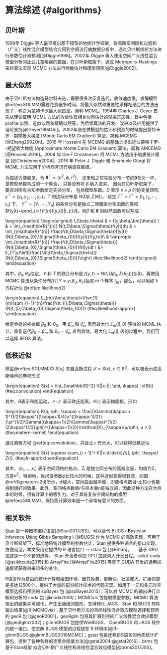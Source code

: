 
# 算法综述 {#algorithms}

## 贝叶斯

1998年 Diggle 等人最早提出基于模型的地统计学框架，将高斯空间随机过程和（广义）线性混合模型结合应用到空间流行病数据分析中，通过贝叶斯推断方法进行参数估计和预测[@Diggle1998]。2002年 Diggle 等人使用空间广义线性混合模型分析冈比亚儿童疟疾的数据，在贝叶斯框架下，通过 Metropolis-Hastings 采样算法实现 MCMC 方法进行参数估计和模型预测[@Diggle2002]。


## 最大似然

由于贝叶斯方法构造马尔科夫链，需要很多次反复迭代，收敛速度慢，求解模型\@ref(eq:SGLMM)需要花费很多时间，将最大似然和重要性采样相结合的方法出现了，称之为蒙特卡罗最大似然法，简称 MCML。1994年 Charles J. Geyer 首先从理论证明 MCML 方法的收敛性及相关似然估计的渐进正态性，其中包括 profile 似然、近似似然和精确似然等，为后续算法的开发、改进以及应用提供了理论支持[@Geyer1994On]。2002年张在做模型的估计和预测的时候提出蒙特卡罗--期望极大梯度 (Monte Carlo EM Gradient) 算法，简称 MCEMG [@Zhang2002On]。2016 年 Hosseini 在 MCEMG 的基础上提出近似蒙特卡罗--期望极大梯度 (Approximate Monte Carlo EM Gradient) 算法，简称 AMCEMG [@Hosseini2016]。2004 年 Ole F Christensen 将 MCML 方法用于地质统计模型 [@Christensen2004]，2016 年 Peter J. Diggle 和 Emanuele Giorgi  将 MCML 方法应用于分析西非流行病调查数据。

为描述方便起见，令 $\bm{\theta}^{\top} = (\sigma^2,\phi,\tau^2)$， 这里和之前先验分布一节的$\bm{\theta}$含义一样， 是模型参数构成的一个集合， 只是没有将 $\beta$ 纳入进来， 因为在贝叶斯框架下， 要求对所有未知参数给定先验分布， 包括模型系数。$D$ 表示 $n\times p$ 的协变量矩阵,  $y^{\top} = (y_1,y_2,\cdots,y_n)$，$T$ 的边际分布是 $N(D\beta,\Sigma(\theta))$。 给定 $T^{\top}=t^{\top}=(t_1,t_2,\cdots,t_n)$ 下， $Y^{\top}=(Y_1,\cdots,Y_n)$ 的条件分布是独立二项概率分布函数的乘积$f(y|t)=\prod_{i=1}^{n}f(y_{i}|t_{i})$，则$\beta$ 和 $\bm{\theta}$ 的似然函数可以写成：

\begin{equation}
\begin{aligned}
L(\beta,\theta)
& = f(y;\beta,\bm{\theta}) \\
& = \int_{\mathbb{R}^{n}} N(t;D\beta,\Sigma(\theta))f(y|t)dt\\
& = \int_{\mathbb{R}^{n}} \frac{N(t;D\beta,\Sigma(\theta))f(y|t)}{N(t;D\beta_{0},\Sigma(\theta_{0}))f(y|t)}f(y,t)dt\\
& \varpropto \int_{\mathbb{R}^{n}} \frac{N(t;D\beta,\Sigma(\theta))}{N(t;D\beta_{0},\Sigma(\theta_{0}))}f(t|y)dt \\
&= E_{T|y}\left[\frac{N(t;D\beta,\Sigma(\theta))}{N(t;D\beta_{0},\Sigma(\theta_{0}))}\right] (\#eq:likelihood2)
\end{aligned}
\end{equation}

其中，$\beta_{0},\theta_{0}$给定，$Y$ 和 $T$ 的联合分布是 $f(y,t)=N(t;D\beta_{0},\Sigma(\theta_{0}))f(y|t)$，再使用 MCMC 算法从条件分布$f(T|Y=y;\beta_0,\theta_0)$抽取 $m$ 个样本 $t_{(i)}$，那么，可以用如下方程近似 \@ref(eq:likelihood2)
 
\begin{equation}
L_{m}(\beta,\theta)=\frac{1}{m}\sum_{i=1}^{n}\frac{N(t_{i};D\beta,\Sigma(\theta))}{N(t_{i};D\beta_{0},\Sigma(\theta_{0}))} (\#eq:likelihood-approx)
\end{equation}

给定合适的初始值 $\beta_{0}$ 和 $\theta_{0}$，用 $\hat{\beta}_{m}$ 和 $\hat{\theta}_{m}$ 表示最大化 $L_{m}(\beta,\theta)$ 获得的 MCML 估计，重复迭代$\beta_{0}=\hat{\beta}_{m}$ 和 $\theta_{0}=\hat{\theta}_{m}$ 直到收敛。最大化 $L_{m}(\beta,\theta)$的过程中，我们可以选择 BFGS 算法。

## 低秩近似

模型\@ref(eq:SGLMM)中 $S(x_i)$ 来自高斯过程 $\mathcal{S} = S(x),x\in \mathbb{R}^2$，可以被表示成高斯噪声的卷积形式

\begin{equation}
S(x) = \int_{\mathbb{R}^2} K(\|x-t\|; \phi, \kappa) \: d B(t) (\#eq:convolution)
\end{equation}

其中，$B$表示布朗运动，$\|\cdot\|$ 表示欧氏距离，$K(\cdot)$ 表示梅隆核，形如

\begin{equation}
K(u; \phi, \kappa) = \frac{\Gamma(\kappa + 1)^{1/2}\kappa^{(\kappa+1)/4}u^{(\kappa-1)/2}}{\pi^{1/2}\Gamma((\kappa+1)/2)\Gamma(\kappa)^{1/2}(2\kappa^{1/2}\phi)^{(\kappa+1)/2}}\mathcal{K}_{\kappa}(u/\phi), u > 0. (\#eq:matern-kernel)
\end{equation}

通过离散方程 \@ref(eq:convolution)，并且让 $r$ 充分大，可以获得低秩近似

\begin{equation}
S(x) \approx \sum_{i = 1}^r K(\|x-\tilde{x}_{i}\|; \phi, \kappa) Z_{i}, (\#eq:lr-approx)
\end{equation}

其中，$(\tilde{x}_{1},\ldots,\tilde{x}_{r})$ 表示空间网格的格点，$Z_{i}$ 是独立同分布的高斯变量，均值为0，方差$\sigma^2$，特别地，当尺度参数$\phi$比较大的时候，这种近似变得很有效，如图\@ref(fig:matern-2d)所示，$\phi$越大，空间曲面越平缓，即使格点数目$r$比较小也能得到很好的效果。此外，空间格点数目$r$与样本量$n$是独立的，因此这种方法在大样本的时候，很有计算上的吸引力。对于具有复杂空间结构的模型\@ref(eq:SGLMM)，保持高计算效率是一个非常有意义的方面。

## 相关软件

[Stan](http://mc-stan.org/) 是一种概率编程语言[@Stan2017JSS]，可以替代 BUGS ( **B**ayesian inference **U**sing **G**ibbs **S**ampling ) [@BUGS] 作为 MCMC 的高效实现，可用于贝叶斯框架下，标准地质统计模型的参数估计，Stan 提供多种语言的接口实现，方便起见，本文采用它提供的 R 语言接口 -- rstan 包 [@RStan]。  　 
基于 GPU 加速是一个不错的选择， Stan 开发者也把 GPU 加速列入开发日程。scikit-cuda [@scikitcuda2015] 和 ArrayFire [@ArrayFire2015] 等基于 CUDA 开发的通用加速框架获得越来越多的关注。

R语言作为自由的统计计算和绘图环境，因其免费，更新快，社区庞大，扩展包更是多达12500个，提供了大量的前沿统计技术的代码实现。如用于一元和多元时空模型选择和预测的 spBayes 包 [@spBayes2015]；可以对 MCMC 的输出进行诊断和分析的 coda 包 [@coda2006]；MCMCvis 包提取模型参数，MCMC 算法输出的结果并可视化，产生出版级的图形，支持转化 JAGS、Stan 和 BUGS 软件输出结果[@R-MCMCvis]；基于贝叶斯方法的空间线性混合效应模型选择和预测的 geoR 包 [@geoR2001]，geoRglm 包将其扩展到空间广义线性混合效应模型 [@geoRglm2002]；glmmBUGS 包提供WinBUGS、 OpenBUGS 和 JAGS 软件的统一接口，使求解 BUGS 模型的过程放在 R 环境中[@R-glmmBUGS;@glmmBUGS2010MCMC]；gstat 包是迁移自S语言的地质统计扩展包，提供了各种各样的克里金插值方法[@gstat2004;@gstat2016]；brms 包基于Stan框架 拟合贝叶斯广义线性和非线性混合效应模型[@brms2017JSS]。
